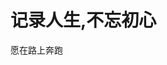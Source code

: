 记录人生,不忘初心
================

愿在路上奔跑
<!-- test -->
<!-- {% for j in page %}
    <a>{{ j }}</a><br />
{% endfor %} -->

